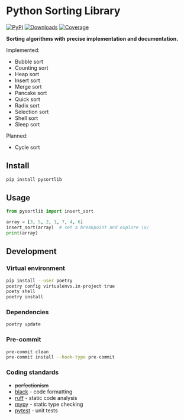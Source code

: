 # Python Sorting Library

[![PyPI](https://img.shields.io/pypi/v/pysortlib)](https://pypi.org/project/pysortlib)
[![Downloads](https://static.pepy.tech/badge/pysortlib)](https://pepy.tech/project/pysortlib)
[![Coverage](https://coveralls.io/repos/github/slimreaper35/pysortlib/badge.svg?branch=main)](https://coveralls.io/github/slimreaper35/pysortlib?branch=main)

**Sorting algorithms with precise implementation and documentation.**

Implemented:

- Bubble sort
- Counting sort
- Heap sort
- Insert sort
- Merge sort
- Pancake sort
- Quick sort
- Radix sort
- Selection sort
- Shell sort
- Sleep sort

Planned:

- Cycle sort

## Install

```bash
pip install pysortlib
```

## Usage

```python
from pysortlib import insert_sort

array = [3, 5, 2, 1, 7, 4, 6]
insert_sort(array)  # set a breakpoint and explore \o/
print(array)
```

## Development

### Virtual environment

```bash
pip install --user poetry
poetry config virtualenvs.in-project true
poety shell
poetry install
```

### Dependencies

```bash
poetry update
```

### Pre-commit

```bash
pre-commit clean
pre-commit install --hook-type pre-commit
```

### Coding standards

- ~~perfectionism~~
- [black](https://black.readthedocs.io/en/stable/) - code formatting
- [ruff](https://beta.ruff.rs/docs/) - static code analysis
- [mypy](https://mypy.readthedocs.io/en/stable/) - static type checking
- [pytest](https://docs.pytest.org/en/stable/) - unit tests
